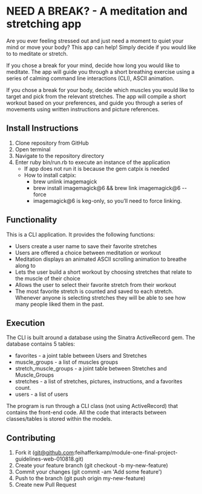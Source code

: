 # NEED A BREAK? - A meditation and stretching app

Are you ever feeling stressed out and just need a moment to quiet your mind or move your body? This app can help! Simply decide if you would like to to meditate or stretch.

If you chose a break for your mind, decide how long you would like to meditate. The app will guide you through a short breathing exercise using a series of calming command line interactions (CLI), ASCII animation.

If you chose a break for your body, decide which muscles you would like to target and pick from the relevant stretches. The app will compile a short workout based on your preferences, and guide you through a series of movements using written instructions and picture references. 

## Install Instructions

1. Clone repository from GitHub
2. Open terminal
3. Navigate to the repository directory
4. Enter ruby bin/run.rb to execute an instance of the application
    * If app does not run it is because the gem catpix is needed
    * How to install catpix:
       * brew unlink imagemagick
       * brew install imagemagick@6 && brew link imagemagick@6 --force
       * imagemagick@6 is keg-only, so you’ll need to force linking.

## Functionality

This is a CLI application. It provides the following functions:
* Users create a user name to save their favorite stretches
* Users are offered a choice between meditation or workout
* Meditation displays an animated ASCII scrolling animation to breathe along to
* Lets the user build a short workout by choosing stretches that relate to the muscle of their choice
* Allows the user to select their favorite stretch from their workout
* The most favorite stretch is counted and saved to each stretch. Whenever anyone is selecting stretches they will be able to see how many people liked them in the past.

## Execution

The CLI is built around a database using the Sinatra ActiveRecord gem. The database contains 5 tables:
* favorites - a joint table between Users and Stretches
* muscle_groups - a list of muscles groups
* stretch_muscle_groups - a joint table between Stretches and Muscle_Groups
* stretches - a list of stretches, pictures, instructions, and a favorites count.
* users - a list of users

The program is run through a CLI class (not using ActiveRecord) that contains the front-end code. All the code that interacts between classes/tables is stored within the models.

## Contributing
1. Fork it (git@github.com:feihafferkamp/module-one-final-project-guidelines-web-010818.git)
2. Create your feature branch (git checkout -b my-new-feature)
3. Commit your changes (git commit -am 'Add some feature')
4. Push to the branch (git push origin my-new-feature)
5. Create new Pull Request
